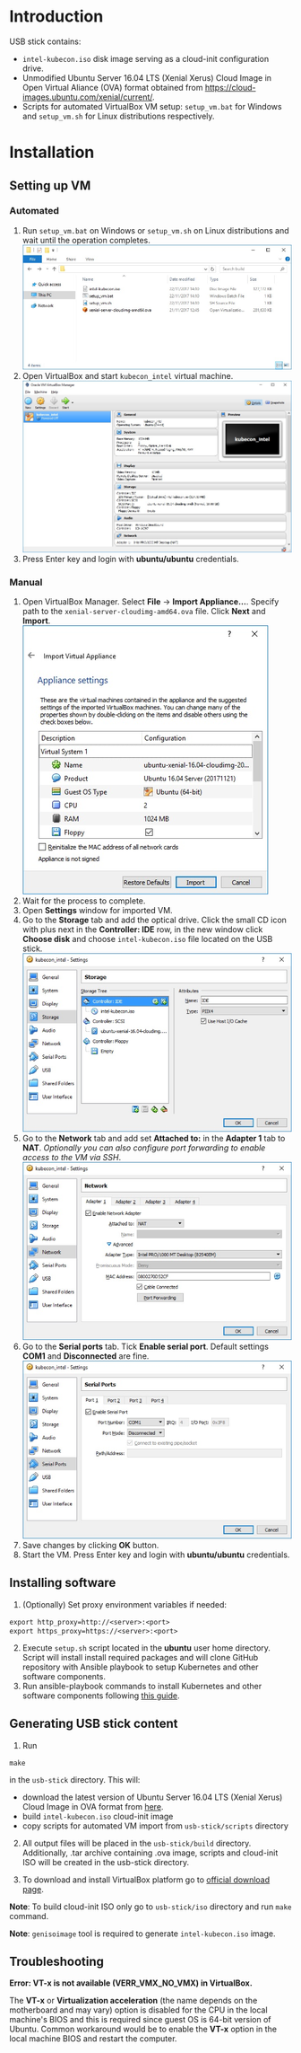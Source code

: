 # Introduction

USB stick contains:
* `intel-kubecon.iso` disk image serving as a cloud-init configuration drive.
* Unmodified Ubuntu Server 16.04 LTS (Xenial Xerus) Cloud Image in Open Virtual Aliance (OVA) format obtained from https://cloud-images.ubuntu.com/xenial/current/.
* Scripts for automated VirtualBox VM setup: `setup_vm.bat` for Windows and `setup_vm.sh` for Linux distributions respectively.

# Installation

## Setting up VM

### Automated

1. Run `setup_vm.bat` on Windows or `setup_vm.sh` on Linux distributions and wait until the operation completes.
![Automated setup](pictures/files.jpg)
2. Open VirtualBox and start `kubecon_intel` virtual machine.
![Automated setup](pictures/imported.jpg)
3. Press Enter key and login with **ubuntu/ubuntu** credentials.

### Manual
1. Open VirtualBox Manager. Select **File** -> **Import Appliance...**. Specify path to the `xenial-server-cloudimg-amd64.ova` file. Click **Next** and **Import**.
![Manual setup](pictures/import.jpg)
2. Wait for the process to complete.
3. Open **Settings** window for imported VM.
4. Go to the **Storage** tab and add the optical drive. Click the small CD icon with plus next in the **Controller: IDE** row, in the new window click **Choose disk** and choose `intel-kubecon.iso` file located on the USB stick.
![Manual setup](pictures/iso.jpg)
5. Go to the **Network** tab and add set **Attached to:** in the **Adapter 1** tab to **NAT**. *Optionally you can also configure port forwarding to enable access to the VM via SSH*.
![Manual setup](pictures/nat.jpg)
6. Go to the **Serial ports** tab. Tick **Enable serial port**. Default settings **COM1** and **Disconnected** are fine.
![Manual setup](pictures/serial.jpg)
7. Save  changes by clicking **OK** button.
8. Start the VM. Press Enter key and login with **ubuntu/ubuntu** credentials.

## Installing software
1. (Optionally) Set proxy environment variables if needed:
```
export http_proxy=http://<server>:<port>
export https_proxy=https://<server>:<port>
```
2. Execute `setup.sh` script located in the **ubuntu** user home directory. Script will install install required packages and will clone GitHub repository with Ansible playbook to setup Kubernetes and other software components.
3. Run ansible-playbook commands to install Kubernetes and other software components following [this guide](https://github.com/intel/container-experience-kits-demo-area/blob/master/software/README.md#installation).

## Generating USB stick content

1. Run
```
make
```
in the `usb-stick` directory. This will:
* download the latest version of Ubuntu Server 16.04 LTS (Xenial Xerus) Cloud Image in OVA format from [here](https://cloud-images.ubuntu.com/xenial/current/).
* build `intel-kubecon.iso` cloud-init image
* copy scripts for automated VM import from `usb-stick/scripts` directory

2. All output files will be placed in the `usb-stick/build` directory. Additionally, .tar archive containing .ova image, scripts and cloud-init ISO will be created in the usb-stick directory.

3. To download and install VirtualBox platform go to [official download page](https://www.virtualbox.org/wiki/Downloads).

**Note**: To build cloud-init ISO only go to `usb-stick/iso` directory and run `make` command.

**Note**: `genisoimage` tool is required to generate `intel-kubecon.iso` image.

## Troubleshooting

**Error: VT-x is not available (VERR_VMX_NO_VMX) in VirtualBox.**

The **VT-x** or **Virtualization acceleration** (the name depends on the motherboard and may vary) option is disabled for the CPU in the local machine's BIOS and this is required since guest OS is 64-bit version of Ubuntu. Common workaround would be to enable the **VT-x** option in the local machine BIOS and restart the computer.